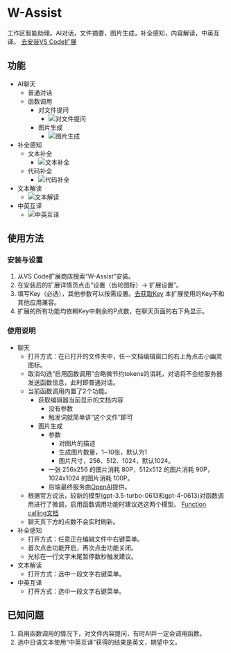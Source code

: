 # W-Assist

工作区智能助理。AI对话，文件摘要，图片生成，补全感知，内容解读，中英互译。
[去安装VS Code扩展](https://marketplace.visualstudio.com/items?itemName=kouyaqi.workspace-assistant)

## 功能
- AI聊天
    - 普通对话
    - 函数调用
        - 对文件提问
            - ![对文件提问](https://walkingon.github.io/gifs/w-assist/chat-file.gif)
        - 图片生成
            - ![图片生成](https://walkingon.github.io/gifs/w-assist/chat-img.gif)
- 补全感知
    - 文本补全
        - ![文本补全](https://walkingon.github.io/gifs/w-assist/completion-text.gif)
    - 代码补全
        - ![代码补全](https://walkingon.github.io/gifs/w-assist/completion-code.gif)
- 文本解读
    -  ![文本解读](https://walkingon.github.io/gifs/w-assist/explain.gif)
- 中英互译
    - ![中英互译](https://walkingon.github.io/gifs/w-assist/translate.gif)

## 使用方法
### 安装与设置
1. 从VS Code扩展商店搜索“W-Assist”安装。
2. 在安装后的扩展详情页点击“设置（齿轮图标）-> 扩展设置”。
3. 填写Key（必选），其他参数可以按需设置。[去获取Key](https://www.apiyin.com/merchant/853) 本扩展使用的Key不和其他应用兼容。
4. 扩展的所有功能均依赖Key中剩余的P点数，在聊天页面的右下角显示。
### 使用说明
- 聊天
    - 打开方式：在已打开的文件夹中，任一文档编辑窗口的右上角点击小幽灵图标。
    - 取消勾选“启用函数调用”会略微节约tokens的消耗，对话将不会给服务器发送函数信息，此时即普通对话。
    - 当前函数调用内置了2个功能。
        - 获取编辑器当前显示的文档内容
            - 没有参数
            - 触发词就简单讲“这个文件”即可
        - 图片生成
            - 参数
                - 对图片的描述
                - 生成图片数量，1~10张，默认为1
                - 图片尺寸，256、512、1024，默认1024。
            - 一张 256x256 的图片消耗 80P，512x512 的图片消耗 90P，1024x1024 的图片消耗 100P。
            - 后端最终服务由[OpenAI](https://platform.openai.com/docs/api-reference/images/create)提供。
    - 根据官方说法，较新的模型(gpt-3.5-turbo-0613和gpt-4-0613)对函数调用进行了微调，启用函数调用功能时建议选这两个模型。 [Function calling文档](https://platform.openai.com/docs/guides/gpt/function-calling)
    - 聊天页下方的点数不会实时刷新。
- 补全感知
    - 打开方式：任意正在编辑文件中右键菜单。
    - 首次点击功能开启，再次点击功能关闭。
    - 光标在一行文字末尾暂停数秒触发建议。
- 文本解读
    - 打开方式：选中一段文字右键菜单。
- 中英互译
    - 打开方式：选中一段文字右键菜单。

## 已知问题
1. 启用函数调用的情况下，对文件内容提问，有时AI并一定会调用函数。
2. 选中日语文本使用“中英互译”获得的结果是英文，期望中文。
